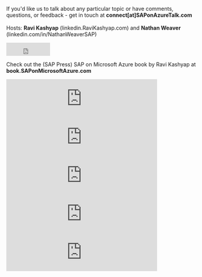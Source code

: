 If you'd like us to talk about any particular topic or have comments, questions, or feedback - get in touch at **connect[at]SAPonAzureTalk.com**
<br> <br>
Hosts: **Ravi Kashyap** (linkedin.RaviKashyap.com) and **Nathan Weaver** (linkedin.com/in/NathanWeaverSAP)
<iframe src="https://github.com/sponsors/Ravi-Kashyap/button" title="Sponsor Ravi-Kashyap" height="35" width="116" style="border: 0;"></iframe>

Check out the (SAP Press) SAP on Microsoft Azure book by Ravi Kashyap at **book.SAPonMicrosoftAzure.com**
<br>  
<iframe src="https://anchor.fm/saponazuretalk/embed/episodes/Episode-5-Plumbing-in-Azure-SAP-Landing-Zone-Considerations-unrelated-to-Mars-Rover-etku63" height="102px" width="400px" frameborder="0" scrolling="no"></iframe>
<br>
<iframe src="https://anchor.fm/saponazuretalk/embed/episodes/Episode-4-Whats-HA--again--Final-Part---Shared-Storage-eth70v" height="102px" width="400px" frameborder="0" scrolling="no"></iframe>
<br>

<iframe src="https://anchor.fm/saponazuretalk/embed/episodes/Episode-3-Whats-HA--again--Part-2---Application-Clustering-et3tro" height="102px" width="400px" frameborder="0" scrolling="no"></iframe>
<br>

<iframe src="https://anchor.fm/saponazuretalk/embed/episodes/Episode-2-Whats-HA--again--Part-1---Infrastructure-Resiliency-es40a1" height="102px" width="400px" frameborder="0" scrolling="no"></iframe>
<br>

<iframe src="https://anchor.fm/saponazuretalk/embed/episodes/Episode-1-Whats-special-about-SAP-on-Azure-ern5rb" height="102px" width="400px" frameborder="0" scrolling="no"></iframe>
<br>


